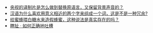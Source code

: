 + [央视的译制片是怎么做到替换原语言，又保留背景声音的？](https://daily.zhihu.com/story/9778272)
+ [汉语为什么喜欢用意义相近的两个字来组成一个词，这是不是一种冗余?](https://daily.zhihu.com/story/9778274)
+ [给蜜蜂喂白糖水来造假蜂蜜，这种说法是真实存在的吗？](https://daily.zhihu.com/story/9778277)
+ [瞎扯 · 如何正确地吐槽](https://daily.zhihu.com/story/9778310)
